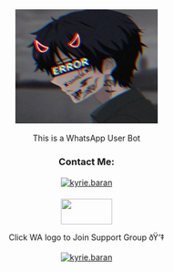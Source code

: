 <div align="center">
        <img src=605c3d671ca7790e8f292299b16dcf83.jpg alt="GIF" width="250" height="200"/>
</p>

<div align="center">
This is a WhatsApp User Bot

<h3 align="center">Contact Me:</h3>
<p align="center">
<a href="https://instagram.com/anshid_56?utm_medium=copy_link" target="blank"><img align="center" src="https://cdn.jsdelivr.net/npm/simple-icons@3.0.1/icons/instagram.svg" alt="kyrie.baran" height="30" width="40" /></a>
</p>
<h4 align="center"></h4>
<p align="center">
<a href="https://youtube.com/channel/UCJquYVmRZQktPy9qwHmNY1g" target="blank"><img align="center" src="https://upload.wikimedia.org/wikipedia/commons/thumb/e/e1/Logo_of_YouTube_%282015-2017%29.svg/1200px-Logo_of_YouTube_%282015-2017%29.svg.png" height="45" width="90" /></a>
</p>
  

<p align="center">

        
        
        
Click WA logo to Join Support Group ðŸ‘‡
    <br>
<br>
  <a href="https://chat.whatsapp.com/FV3XGc8Ag8F47RaXPyKTEr" target="blank"><img align="center" src="https://www.linkpicture.com/q/image-removebg-preview-9_2.png" alt="kyrie.baran" height="200" width="300" /></a>
</p>
